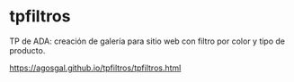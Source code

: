 # tpfiltros
TP de ADA: creación de galería para sitio web con filtro por color y tipo de producto.

https://agosgal.github.io/tpfiltros/tpfiltros.html
